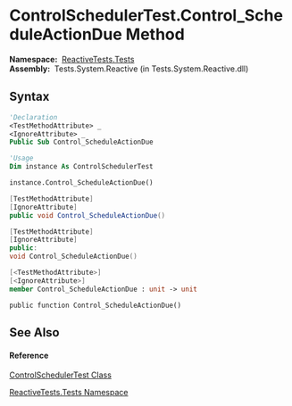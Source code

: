 # ControlSchedulerTest.Control\_ScheduleActionDue Method

**Namespace:**  [ReactiveTests.Tests](ReactiveTests.Tests\ReactiveTests.Tests.md)  
**Assembly:**  Tests.System.Reactive (in Tests.System.Reactive.dll)

## Syntax

```vb
'Declaration
<TestMethodAttribute> _
<IgnoreAttribute> _
Public Sub Control_ScheduleActionDue
```

```vb
'Usage
Dim instance As ControlSchedulerTest

instance.Control_ScheduleActionDue()
```

```csharp
[TestMethodAttribute]
[IgnoreAttribute]
public void Control_ScheduleActionDue()
```

```c++
[TestMethodAttribute]
[IgnoreAttribute]
public:
void Control_ScheduleActionDue()
```

```fsharp
[<TestMethodAttribute>]
[<IgnoreAttribute>]
member Control_ScheduleActionDue : unit -> unit 
```

```jscript
public function Control_ScheduleActionDue()
```

## See Also

#### Reference

[ControlSchedulerTest Class](ControlSchedulerTest\ControlSchedulerTest.md)

[ReactiveTests.Tests Namespace](ReactiveTests.Tests\ReactiveTests.Tests.md)




